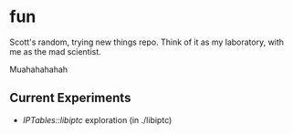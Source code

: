 fun
===

Scott's random, trying new things repo. Think of it as my laboratory, with me as the mad scientist.

Muahahahahah

Current Experiments
-------------------

* _IPTables::libiptc_ exploration (in ./libiptc)
